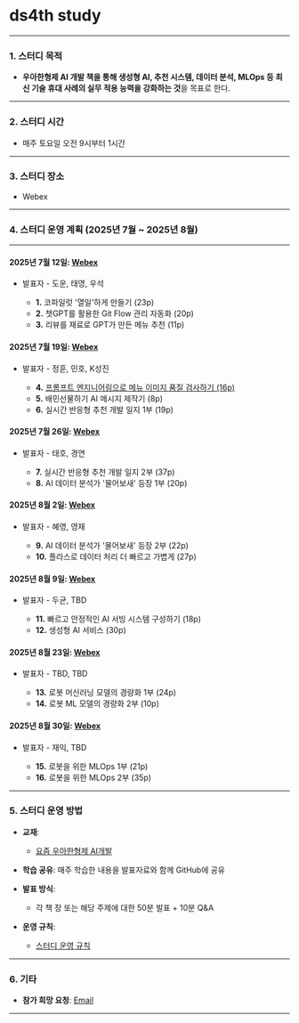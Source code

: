 # **ds4th study**

---

### **1. 스터디 목적**

* **우아한형제 AI 개발 책을 통해 생성형 AI, 추천 시스템, 데이터 분석, MLOps 등 최신 기술 휴대 사례의 실무 적용 능력을 강화하는 것**을 목표로 한다.

---

### **2. 스터디 시간**

* 매주 토요일 오전 9시부터 1시간

---

### **3. 스터디 장소**

* Webex

---

### **4. 스터디 운영 계획 (2025년 7월 \~ 2025년 8월)**

---

#### **2025년 7월 12일**: [Webex](https://lgehq.webex.com/lgehq-en/j.php?MTID=mcc5c6bcbab54df1068b5bcf989d9bf8c)

* 발표자 - 도운, 태영, 우석

  * **1.** 코파일럿 '열일'하게 만들기 (23p)
  * **2.** 챗GPT를 활용한 Git Flow 관리 자동화 (20p)
  * **3.** 리뷰를 재료로 GPT가 만든 메뉴 추천 (11p)

#### **2025년 7월 19일**: [Webex](https://lgehq.webex.com/lgehq-en/j.php?MTID=m6a7d825ed7ea81c2529ef9c97a40e520)

* 발표자 - 정훈, 민호, K성진

  * **4.** [프롬프트 엔지니어링으로 메뉴 이미지 품질 검사하기 (16p)](https://github.com/restful3/ds4th_study/blob/main/source/%EC%9A%94%EC%A6%98_%EC%9A%B0%EC%95%84%ED%95%9C_AI%EA%B0%9C%EB%B0%9C/ch04_%ED%94%84%EB%A1%AC%ED%94%84%ED%8A%B8_%EC%97%94%EC%A7%80%EB%8B%88%EC%96%B4%EB%A7%81%EC%9C%BC%EB%A1%9C_%EB%A9%94%EB%89%B4_%EC%9D%B4%EB%AF%B8%EC%A7%80_%ED%92%88%EC%A7%88_%EA%B2%80%EC%88%98%ED%95%98%EA%B8%B0_%EC%A0%95%ED%9B%88.pdf)
  * **5.** 배민선물하기 AI 메시지 제작기 (8p)
  * **6.** 실시간 반응형 추천 개발 일지 1부 (19p)

#### **2025년 7월 26일**: [Webex](https://lgehq.webex.com/lgehq-en/j.php?MTID=m96b30ae920f54cf98cad46a72fb953b4)

* 발표자 - 태호, 경연

  * **7.** 실시간 반응형 추천 개발 일지 2부 (37p)
  * **8.** AI 데이터 분석가 '물어보새' 등장 1부 (20p)

#### **2025년 8월 2일**: [Webex](https://lgehq.webex.com/lgehq-en/j.php?MTID=m14e6df7c9cca9fc49ed0f0550a03706d)

* 발표자 - 혜영, 영재

  * **9.** AI 데이터 분석가 '물어보새' 등장 2부 (22p)
  * **10.** 플라스로 데이터 처리 더 빠르고 가볍게 (27p)

#### **2025년 8월 9일**: [Webex](https://lgehq.webex.com/lgehq-en/j.php?MTID=md08bba3e4e99c60e3a3a67138d68abd5)

* 발표자 - 두균, TBD

  * **11.** 빠르고 안정적인 AI 서빙 시스템 구성하기 (18p)
  * **12.** 생성형 AI 서비스 (30p)

#### **2025년 8월 23일**: [Webex](https://lgehq.webex.com/lgehq-en/j.php?MTID=m1310965289450c223b50a2ae842abbdf)

* 발표자 - TBD, TBD

  * **13.** 로봇 머신러닝 모델의 경량화 1부 (24p)
  * **14.** 로봇 ML 모델의 경량화 2부 (10p)

#### **2025년 8월 30일**: [Webex](https://lgehq.webex.com/lgehq-en/j.php?MTID=m887dfc637270d7a4b653b62fdbdc8b85)

* 발표자 - 재익, TBD

  * **15.** 로봇을 위한 MLOps 1부 (21p)
  * **16.** 로봇을 위한 MLOps 2부 (35p)

---

### **5. 스터디 운영 방법**

* **교재**:

  * [요즘 우아한형제 AI개발](https://ridibooks.com/books/4547000060?_rdt_sid=category_bestsellers&_rdt_idx=7&_rdt_arg=2220)
* **학습 공유**: 매주 학습한 내용을 발표자료와 함께 GitHub에 공유
* **발표 방식**:

  * 각 책 장 또는 해당 주제에 대한 50분 발표 + 10분 Q\&A
* **운영 규칙**:

  * [스터디 운영 규칙](https://github.com/restful3/ds4th_study/blob/main/source/%EC%8A%A4%ED%84%B0%EB%94%94_%EC%9A%B4%EC%98%81_%EA%B7%9C%EC%B9%99_v01.pdf)

---

### **6. 기타**

* **참가 희망 요청**: [Email](mailto:restful3@gmail.com)
---
